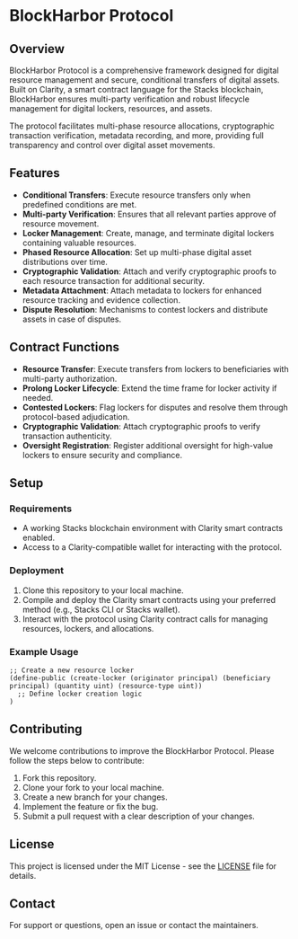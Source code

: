 # BlockHarbor Protocol

## Overview

BlockHarbor Protocol is a comprehensive framework designed for digital resource management and secure, conditional transfers of digital assets. Built on Clarity, a smart contract language for the Stacks blockchain, BlockHarbor ensures multi-party verification and robust lifecycle management for digital lockers, resources, and assets.

The protocol facilitates multi-phase resource allocations, cryptographic transaction verification, metadata recording, and more, providing full transparency and control over digital asset movements.

## Features

- **Conditional Transfers**: Execute resource transfers only when predefined conditions are met.
- **Multi-party Verification**: Ensures that all relevant parties approve of resource movement.
- **Locker Management**: Create, manage, and terminate digital lockers containing valuable resources.
- **Phased Resource Allocation**: Set up multi-phase digital asset distributions over time.
- **Cryptographic Validation**: Attach and verify cryptographic proofs to each resource transaction for additional security.
- **Metadata Attachment**: Attach metadata to lockers for enhanced resource tracking and evidence collection.
- **Dispute Resolution**: Mechanisms to contest lockers and distribute assets in case of disputes.

## Contract Functions

- **Resource Transfer**: Execute transfers from lockers to beneficiaries with multi-party authorization.
- **Prolong Locker Lifecycle**: Extend the time frame for locker activity if needed.
- **Contested Lockers**: Flag lockers for disputes and resolve them through protocol-based adjudication.
- **Cryptographic Validation**: Attach cryptographic proofs to verify transaction authenticity.
- **Oversight Registration**: Register additional oversight for high-value lockers to ensure security and compliance.

## Setup

### Requirements

- A working Stacks blockchain environment with Clarity smart contracts enabled.
- Access to a Clarity-compatible wallet for interacting with the protocol.

### Deployment

1. Clone this repository to your local machine.
2. Compile and deploy the Clarity smart contracts using your preferred method (e.g., Stacks CLI or Stacks wallet).
3. Interact with the protocol using Clarity contract calls for managing resources, lockers, and allocations.

### Example Usage

```clarity
;; Create a new resource locker
(define-public (create-locker (originator principal) (beneficiary principal) (quantity uint) (resource-type uint))
  ;; Define locker creation logic
)
```

## Contributing

We welcome contributions to improve the BlockHarbor Protocol. Please follow the steps below to contribute:

1. Fork this repository.
2. Clone your fork to your local machine.
3. Create a new branch for your changes.
4. Implement the feature or fix the bug.
5. Submit a pull request with a clear description of your changes.

## License

This project is licensed under the MIT License - see the [LICENSE](LICENSE) file for details.

## Contact

For support or questions, open an issue or contact the maintainers.

